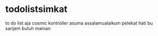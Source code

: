 # todolistsimkat
to do list aja cosmic kontroller asuma assalamualaikum pelekat hati bu sarijem butuh mainan
